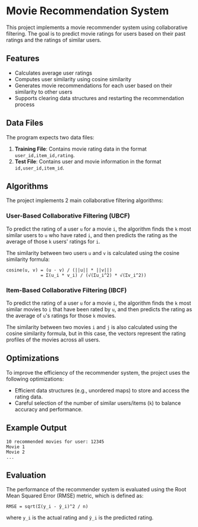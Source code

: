 # Movie Recommendation System

This project implements a movie recommender system using collaborative filtering. The goal is to predict movie ratings for users based on their past ratings and the ratings of similar users.


## Features
- Calculates average user ratings
- Computes user similarity using cosine similarity
- Generates movie recommendations for each user based on their similarity to other users
- Supports clearing data structures and restarting the recommendation process


## Data Files
The program expects two data files:
1. **Training File**: Contains movie rating data in the format `user_id,item_id,rating`.
2. **Test File**: Contains user and movie information in the format `id,user_id,item_id`.

## Algorithms
The project implements 2 main collaborative filtering algorithms:

### User-Based Collaborative Filtering (UBCF)
To predict the rating of a user `u` for a movie `i`, the algorithm finds the `k` most similar users to `u` who have rated `i`, and then predicts the rating as the average of those `k` users' ratings for `i`.

The similarity between two users `u` and `v` is calculated using the cosine similarity formula:

```
cosine(u, v) = (u · v) / (||u|| * ||v||)
             = Σ(u_i * v_i) / (√(Σu_i^2) * √(Σv_i^2))
```

### Item-Based Collaborative Filtering (IBCF)
To predict the rating of a user `u` for a movie `i`, the algorithm finds the `k` most similar movies to `i` that have been rated by `u`, and then predicts the rating as the average of `u`'s ratings for those `k` movies.

The similarity between two movies `i` and `j` is also calculated using the cosine similarity formula, but in this case, the vectors represent the rating profiles of the movies across all users.

## Optimizations
To improve the efficiency of the recommender system, the project uses the following optimizations:
- Efficient data structures (e.g., unordered maps) to store and access the rating data.
- Careful selection of the number of similar users/items (`k`) to balance accuracy and performance.

## Example Output

```
10 recommended movies for user: 12345
Movie 1
Movie 2
...
```



## Evaluation
The performance of the recommender system is evaluated using the Root Mean Squared Error (RMSE) metric, which is defined as:

```
RMSE = sqrt(Σ(y_i - ŷ_i)^2 / n)
```

where `y_i` is the actual rating and `ŷ_i` is the predicted rating.


